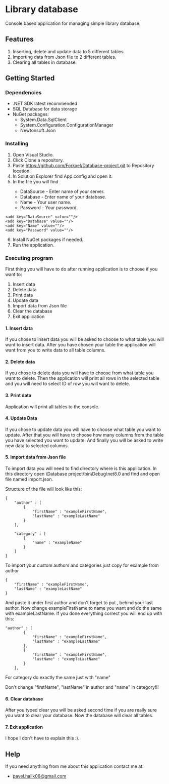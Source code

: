 # Library database

Console based application for managing simple library database.

## Features

1. Inserting, delete and update data to 5 different tables.
2. Importing data from Json file to 2 different tables.
3. Clearing all tables in database.

## Getting Started

### Dependencies

<ul>
    <li>.NET SDK latest recommended</li>
    <li>SQL Database for data storage</li>
    <li>
        NuGet packages:
        <ul>
            <li>System.Data.SqlClient</li>
            <li>System.Configuration.ConfigurationManager</li>
            <li>Newtonsoft.Json</li>
        </ul>
    </li>
</ul>

### Installing

1. Open Visual Studio.
2. Click Clone a repository.
3. Paste https://github.com/Forkxel/Database-project.git to Repository location.
4. In Solution Explorer find App.config and open it.
5. In the file you will find
<ul>
    <ul>
        <li>DataSource - Enter name of your server.</li>
        <li>Database - Enter name of your database.</li>
        <li>Name - Your user name.</li>
        <li>Password - Your password.</li>
    </ul>
</ul>

```
<add key="DataSource" value=""/>
<add key="Database" value=""/>
<add key="Name" value=""/>
<add key="Password" value=""/>
```
6. Install NuGet packages if needed.
7. Run the application.

### Executing program

First thing you will have to do after running application is to choose if you want to:
1. Insert data
2. Delete data
3. Print data
4. Update data
5. Import data from Json file
6. Clear the database 
7. Exit application
 
#### 1. Insert data

If you chose to insert data you will be asked to choose to what table you will want to insert data.
After you have chosen your table the application will want from you to write data to all table columns.

#### 2. Delete data

If you chose to delete data you will have to choose from what table you want to delete. 
Then the application will print all rows in the selected table and you will need to select ID of row you will want to delete.

#### 3. Print data

Application will print all tables to the console.

#### 4. Update Data

If you chose to update data you will have to choose what table you want to update.
After that you will have to choose how many columns from the table you have selected you want to update.
And finally you will be asked to write new data to selected columns.

#### 5. Import data from Json file

To import data you will need to find directory where is this application.
In this directory open \Database project\bin\Debug\net8.0 and find and open file named import.json.

Structure of the file will look like this:

```
{
    "author" : [
        {
            "firstName" : "exampleFirstName",
            "lastName" : "exampleLastName"
        }
    ],

    "category" : [
        {
            "name" : "exampleName"
        }
    ]
}
```
To import your custom authors and categories just copy for example from author 
```
{   
    "firstName" : "exampleFirstName",
    "lastName" : "exampleLastName"
}
```
And paste it under first author and don't forget to put , behind your last author.
Now change exampleFirstName to name you want and do the same with exampleLastName.
If you done everything correct you will end up with this:
```
"author" : [
        {
            "firstName" : "exampleFirstName",
            "lastName" : "exampleLastName"
        },
        {
            "firstName" : "exampleFirstName",
            "lastName" : "exampleLastName"
        }
    ],
```
For category do exactly the same just with "name"

Don't change "firstName", "lastName" in author and "name" in category!!!

#### 6. Clear database

After you typed clear you will be asked second time if you are really sure you want to clear your database.
Now the database will clear all tables.

#### 7. Exit application

I hope I don't have to explain this :).


## Help

If you need anything from me about this application contact me at:
* pavel.halik06@gmail.com
